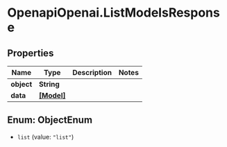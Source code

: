 # OpenapiOpenai.ListModelsResponse

## Properties

Name | Type | Description | Notes
------------ | ------------- | ------------- | -------------
**object** | **String** |  | 
**data** | [**[Model]**](Model.md) |  | 



## Enum: ObjectEnum


* `list` (value: `"list"`)




